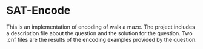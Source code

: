 # SAT-Encode
This is an implementation of encoding of walk a maze.
The project includes a description file about the question and the solution for the question. 
Two .cnf files are the results of the encoding examples provided by the question. 
